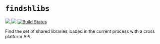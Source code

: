 # `findshlibs`

[![](http://meritbadge.herokuapp.com/findshlibs) ![](https://img.shields.io/crates/d/findshlibs.png)](https://crates.io/crates/findshlibs) [![Build Status](https://travis-ci.org/fitzgen/findshlibs.png?branch=master)](https://travis-ci.org/fitzgen/findshlibs)

Find the set of shared libraries loaded in the current process with a cross
platform API.
